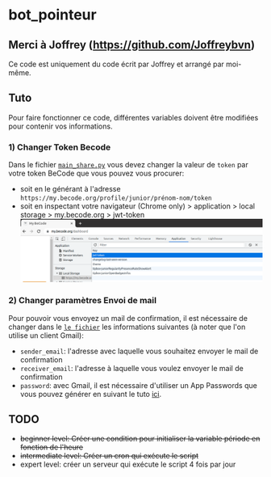 # bot_pointeur

## Merci à Joffrey (https://github.com/Joffreybvn)
Ce code est uniquement du code écrit par Joffrey et arrangé par moi-même.

## Tuto

Pour faire fonctionner ce code, différentes variables doivent être modifiées pour contenir vos informations.

### 1) Changer Token Becode
Dans le fichier [`main_share.py`](https://github.com/yolannos/bot_pointeur/blob/main/main_share.py) vous devez changer la valeur de `token` par votre token BeCode que vous pouvez vous procurer:

- soit en le générant à l'adresse `https://my.becode.org/profile/junior/prénom-nom/token` 
- soit en inspectant votre navigateur (Chrome only) > application > local storage > my.becode.org > jwt-token
![Philadelphia's Magic Gardens. This place was so cool!](./assets/token.png "Philadelphia's Magic Gardens")


### 2) Changer paramètres Envoi de mail
Pour pouvoir vous envoyez un mail de confirmation, il est nécessaire de changer dans le [`le fichier`]() les informations suivantes (à noter que l'on utilise un client Gmail):

- `sender_email`: l'adresse avec laquelle vous souhaitez envoyer le mail de confirmation
- `receiver_email`: l'adresse à laquelle vous voulez envoyer le mail de confirmation
- `password`: avec Gmail, il est nécessaire d'utiliser un App Passwords que vous pouvez générer en suivant le tuto [ici](https://support.google.com/accounts/answer/185833?hl=en).

## TODO
- ~~beginner level: Créer une condition pour initialiser la variable période en fonction de l'heure~~
- ~~intermediate level: Créer un cron qui exécute le script~~
- expert level: créer un serveur qui exécute le script 4 fois par jour
